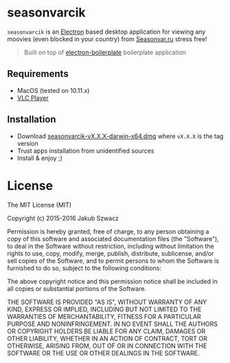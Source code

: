 seasonvarcik
============

`seasonvarcik` is an [Electron](http://electron.atom.io) based desktop application for
viewing any moovies (even blocked in your country) from [Seasonvar.ru](http://seasonvar.ru) stress free!

> Built on top of [electron-boilerplate](https://github.com/szwacz/electron-boilerplate) boilerplate application

Requirements
------------

 - MacOS (tested on 10.11.x)
 - [VLC Player](http://www.videolan.org/vlc/index.html)

Installation
------------

 - Download [seasonvarcik-vX.X.X-darwin-x64.dmg](https://github.com/AlexanderC/seasonvarcik/releases/latest) where `vX.X.X` is the tag version
 - Trust apps installation from unidentified sources
 - Install & enjoy ;)

# License

The MIT License (MIT)

Copyright (c) 2015-2016 Jakub Szwacz

Permission is hereby granted, free of charge, to any person obtaining a copy
of this software and associated documentation files (the "Software"), to deal
in the Software without restriction, including without limitation the rights
to use, copy, modify, merge, publish, distribute, sublicense, and/or sell
copies of the Software, and to permit persons to whom the Software is
furnished to do so, subject to the following conditions:

The above copyright notice and this permission notice shall be included in all
copies or substantial portions of the Software.

THE SOFTWARE IS PROVIDED "AS IS", WITHOUT WARRANTY OF ANY KIND, EXPRESS OR
IMPLIED, INCLUDING BUT NOT LIMITED TO THE WARRANTIES OF MERCHANTABILITY,
FITNESS FOR A PARTICULAR PURPOSE AND NONINFRINGEMENT. IN NO EVENT SHALL THE
AUTHORS OR COPYRIGHT HOLDERS BE LIABLE FOR ANY CLAIM, DAMAGES OR OTHER
LIABILITY, WHETHER IN AN ACTION OF CONTRACT, TORT OR OTHERWISE, ARISING FROM,
OUT OF OR IN CONNECTION WITH THE SOFTWARE OR THE USE OR OTHER DEALINGS IN THE
SOFTWARE.
